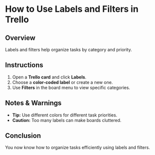 # **How to Use Labels and Filters in Trello**  

## **Overview**  
Labels and filters help organize tasks by category and priority.

## **Instructions**  
1. Open a **Trello card** and click **Labels**.
2. Choose a **color-coded label** or create a new one.
3. Use **Filters** in the board menu to view specific categories.

## **Notes & Warnings**  
- **Tip:** Use different colors for different task priorities.
- **Caution:** Too many labels can make boards cluttered.

## **Conclusion**  
You now know how to organize tasks efficiently using labels and filters.
